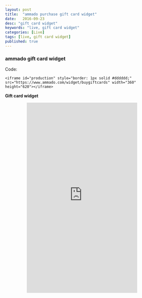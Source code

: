 ```yaml
---
layout: post
title:  "ammado purchase gift card widget"
date:   2016-09-23
desc: "gift card widget"
keywords: "live, gift card widget"
categories: [Live]
tags: [live, gift card widget]
published: true
---
```


### ammado gift card widget 

Code:

```
<iframe id="production" style="border: 1px solid #dddddd;" src="https://www.ammado.com/widget/buygiftcards" width="360" height="620"></iframe>
```

__Gift card widget__

<div style="text-align: center"> 
<iframe style="border: 1px solid #dddddd; margin: 0 auto" src="https://www.ammado.com/widget/buygiftcards" width="360" height="620"></iframe>
</div>